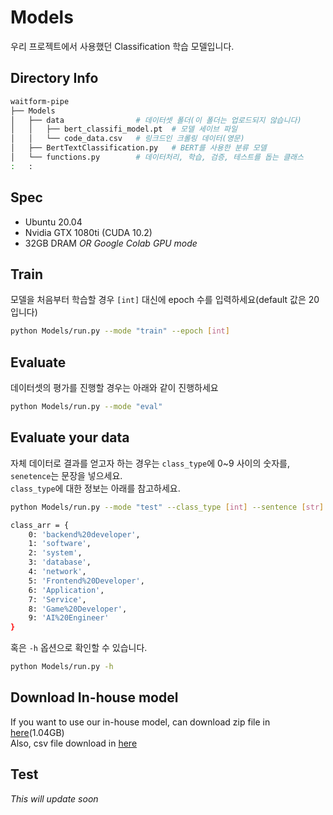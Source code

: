 # Models
우리 프로젝트에서 사용했던 Classification 학습 모델입니다.

## Directory Info
```bash
waitform-pipe
├── Models
│   ├── data                # 데이터셋 폴더(이 폴더는 업로드되지 않습니다)
│   │   ├── bert_classifi_model.pt  # 모델 세이브 파일
│   │   └── code_data.csv   # 링크드인 크롤링 데이터(영문)
│   ├── BertTextClassification.py   # BERT를 사용한 분류 모델
│   └── functions.py        # 데이터처리, 학습, 검증, 테스트를 돕는 클래스
:   :
```

## Spec
- Ubuntu 20.04
- Nvidia GTX 1080ti (CUDA 10.2)
- 32GB DRAM
_OR Google Colab GPU mode_

## Train
모델을 처음부터 학습할 경우 `[int]` 대신에 epoch 수를 입력하세요(default 값은 20입니다)  
```bash
python Models/run.py --mode "train" --epoch [int]
```

## Evaluate
데이터셋의 평가를 진행할 경우는 아래와 같이 진행하세요  
```bash
python Models/run.py --mode "eval"
```

## Evaluate your data
자체 데이터로 결과를 얻고자 하는 경우는 `class_type`에 0~9 사이의 숫자를, `senetence`는 문장을 넣으세요.  
`class_type`에 대한 정보는 아래를 참고하세요.  

```bash
python Models/run.py --mode "test" --class_type [int] --sentence [str]
```

```bash
class_arr = {
    0: 'backend%20developer',
    1: 'software',
    2: 'system', 
    3: 'database', 
    4: 'network', 
    5: 'Frontend%20Developer', 
    6: 'Application', 
    7: 'Service', 
    8: 'Game%20Developer', 
    9: 'AI%20Engineer'
}
```

혹은 `-h` 옵션으로 확인할 수 있습니다.
```bash
python Models/run.py -h
```

## Download In-house model
If you want to use our in-house model, can download zip file in [here](https://drive.google.com/file/d/1c9kN3U2gk30iOyexRr__B7MEV9hSttQ2/view?usp=sharing)(1.04GB)  
Also, csv file download in [here](https://drive.google.com/file/d/1znx3eplfHFf8UcUX5Z-E9eDIG3cQzxQI/view?usp=sharing)

## Test
_This will update soon_